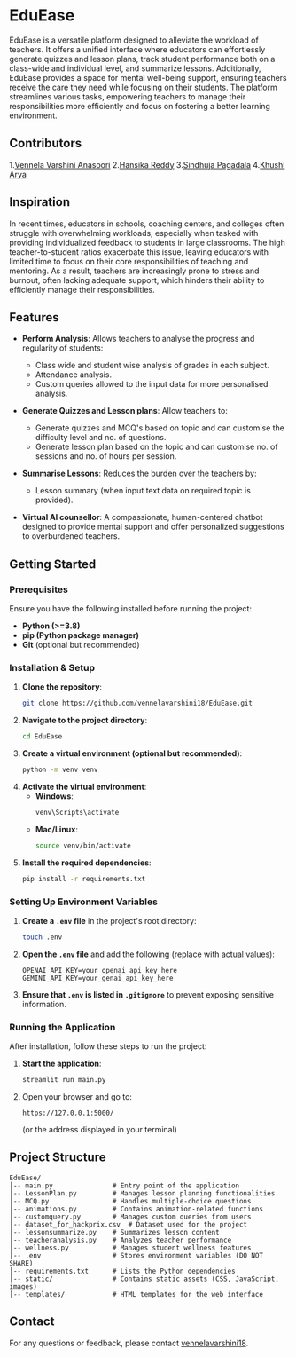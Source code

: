 # EduEase

EduEase is a versatile platform designed to alleviate the workload of teachers. It offers a unified interface where educators can effortlessly generate quizzes and lesson plans, track student performance both on a class-wide and individual level, and summarize lessons. Additionally, EduEase provides a space for mental well-being support, ensuring teachers receive the care they need while focusing on their students. The platform streamlines various tasks, empowering teachers to manage their responsibilities more efficiently and focus on fostering a better learning environment.

## Contributors
   1.[Vennela Varshini Anasoori](https://www.linkedin.com/in/vennela-varshini-anasoori/)
   2.[Hansika Reddy](https://www.linkedin.com/in/hansika-reddy-a32361325/)
   3.[Sindhuja Pagadala](https://www.linkedin.com/in/sindhuja-pagadala-a5a290325/?utm_source=share&utm_campaign=share_via&utm_content=profile&utm_medium=android_app)
   4.[Khushi Arya](https://www.linkedin.com/in/khushi-arya-aa1515327/?utm_source=share&utm_campaign=share_via&utm_content=profile&utm_medium=android_app)

## Inspiration
   In recent times, educators in schools, coaching centers, and colleges often struggle with overwhelming workloads, especially when tasked with providing individualized feedback to students in large classrooms. The high teacher-to-student ratios exacerbate this issue, leaving educators with limited time to focus on their core responsibilities of teaching and mentoring. As a result, teachers are increasingly prone to stress and burnout, often lacking adequate support, which hinders their ability to efficiently manage their responsibilities.

## Features

- **Perform Analysis**: Allows teachers to analyse the progress and regularity of students:
  - Class wide and student wise analysis of grades in each subject.
  - Attendance analysis.
  - Custom queries allowed to the input data for more personalised analysis.

- **Generate Quizzes and Lesson plans**: Allow teachers to:
  - Generate quizzes and MCQ's based on topic and can customise the difficulty level and no. of questions.
  - Generate lesson plan based on the topic and can customise no. of sessions and no. of hours per session.

- **Summarise Lessons**: Reduces the burden over the teachers by:
  - Lesson summary (when input text data on required topic is provided).

- **Virtual AI counsellor**: A compassionate, human-centered chatbot designed to provide mental support and offer personalized suggestions to overburdened teachers.



## Getting Started

### Prerequisites

Ensure you have the following installed before running the project:

- **Python (>=3.8)**
- **pip (Python package manager)**
- **Git** (optional but recommended)

### Installation & Setup

1. **Clone the repository**:
   ```bash
   git clone https://github.com/vennelavarshini18/EduEase.git
   ```
2. **Navigate to the project directory**:
   ```bash
   cd EduEase
   ```
3. **Create a virtual environment (optional but recommended)**:
   ```bash
   python -m venv venv
   ```
4. **Activate the virtual environment**:
   - **Windows**:
     ```bash
     venv\Scripts\activate
     ```
   - **Mac/Linux**:
     ```bash
     source venv/bin/activate
     ```
5. **Install the required dependencies**:
   ```bash
   pip install -r requirements.txt
   ```

### Setting Up Environment Variables

1. **Create a `.env` file** in the project's root directory:
   ```bash
   touch .env
   ```
2. **Open the `.env` file** and add the following (replace with actual values):
   ```
   OPENAI_API_KEY=your_openai_api_key_here
   GEMINI_API_KEY=your_genai_api_key_here
   ```
3. **Ensure that `.env` is listed in `.gitignore`** to prevent exposing sensitive information.

### Running the Application

After installation, follow these steps to run the project:

1. **Start the application**:
   ```bash
   streamlit run main.py
   ```
2. Open your browser and go to:
   ```
   https://127.0.0.1:5000/
   ```
   (or the address displayed in your terminal)

## Project Structure

```
EduEase/
│-- main.py               # Entry point of the application
│-- LessonPlan.py         # Manages lesson planning functionalities
│-- MCQ.py                # Handles multiple-choice questions
│-- animations.py         # Contains animation-related functions
│-- customquery.py        # Manages custom queries from users
│-- dataset_for_hackprix.csv  # Dataset used for the project
│-- lessonsummarize.py    # Summarizes lesson content
│-- teacheranalysis.py    # Analyzes teacher performance
│-- wellness.py           # Manages student wellness features
│-- .env                  # Stores environment variables (DO NOT SHARE)
│-- requirements.txt      # Lists the Python dependencies
│-- static/               # Contains static assets (CSS, JavaScript, images)
│-- templates/            # HTML templates for the web interface
```

## Contact

For any questions or feedback, please contact [vennelavarshini18](https://github.com/vennelavarshini18).